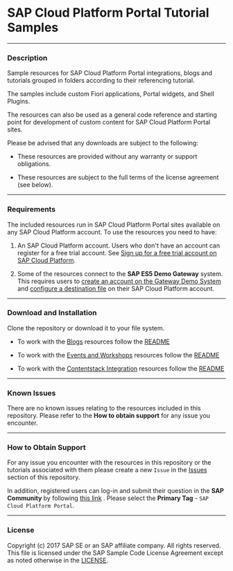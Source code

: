 # SAP Cloud Platform Portal Tutorial Samples

***
### Description
Sample resources for SAP Cloud Platform Portal integrations, blogs and tutorials grouped in folders according to their referencing tutorial.

The samples include custom Fiori applications, Portal widgets, and Shell Plugins.

The resources can also be used as a general code reference and starting point for development of custom content for SAP Cloud Platform Portal sites.

Please be advised that any downloads are subject to the following:

* These resources are provided without any warranty or support obligations.

* These resources are subject to the full terms of the license agreement (see below).


***
### Requirements
The included resources run in SAP Cloud Platform Portal sites available on any SAP Cloud Platform account.
To use the resources you need to have:
1. An SAP Cloud Platform account. Users who don't have an account can register for a free trial account.
	See [Sign up for a free trial account on SAP Cloud Platform](https://www.sap.com/developer/tutorials/hcp-create-trial-account.html).

2. Some of the resources connect to the **SAP ES5 Demo Gateway** system. This requires users to [create an account on the Gateway Demo System ](https://www.sap.com/developer/tutorials/gateway-demo-signup.html) and [configure a destination file](https://www.sap.com/developer/tutorials/teched-2016-3.html) on their SAP Cloud Platform account.


***
### Download and Installation

Clone the repository or download it to your file system.
- To work with the [Blogs](Blogs) resources follow the [README](Blogs/README.md)

- To work with the [Events and Workshops](Events%20and%20Workshops) resources follow the [README](Events%20and%20Workshops/README.md)

- To work with the [Contentstack Integration](Portal%20Integrations/Contentstack%20Integration) resources follow the [README](Portal%20Integrations/Contentstack%20Integration/README.md)

***
### Known Issues
There are no known issues relating to the resources included in this repository. Please refer to the **How to obtain support** for any issue you encounter.


***
### How to Obtain Support
For any issue you encounter with the resources in this repository or the tutorials associated with them please create a new `Issue` in the [Issues](https://github.com/SAP/cloud-portal-tutorial-samples/issues) section of this repository.

In addition, registered users can log-in and submit their question in the **SAP Community** by following [this link](https://answers.sap.com/questions/ask.html) .
Please select the **Primary Tag** - `SAP Cloud Platform Portal`.


***
### License

Copyright (c) 2017 SAP SE or an SAP affiliate company. All rights reserved.
This file is licensed under the SAP Sample Code License Agreement except as noted otherwise in the [LICENSE](LICENSE.md "LICENSE file").
